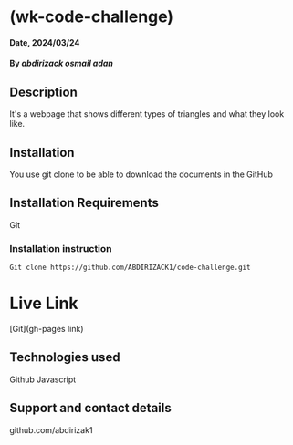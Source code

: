 # (wk-code-challenge)

#### Date, 2024/03/24

#### By *abdirizack osmail adan*

## Description
It's a webpage that shows different types of triangles and what they look like.

## Installation
You use git clone to be able to download the documents in the GitHub

## Installation Requirements
Git

### Installation instruction
```
Git clone https://github.com/ABDIRIZACK1/code-challenge.git

```

# Live Link
[Git](gh-pages link)

## Technologies used
Github
Javascript

## Support and contact details
github.com/abdirizak1



















